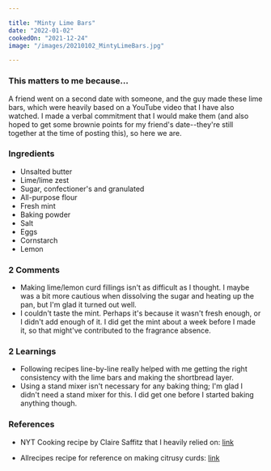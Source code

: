 ```yaml
---

title: "Minty Lime Bars"
date: "2022-01-02"
cookedOn: "2021-12-24"
image: "/images/20210102_MintyLimeBars.jpg"

---
```


### This matters to me because...
A friend went on a second date with someone, and the guy made these lime bars, which were heavily based on a YouTube video that I have also watched. I made a verbal commitment that I would make them (and also hoped to get some brownie points for my friend's date--they're still together at the time of posting this), so here we are. 

### Ingredients
* Unsalted butter
* Lime/lime zest
* Sugar, confectioner's and granulated
* All-purpose flour
* Fresh mint
* Baking powder
* Salt
* Eggs
* Cornstarch
* Lemon


### 2 Comments
* Making lime/lemon curd fillings isn't as difficult as I thought. I maybe was a bit more cautious when dissolving the sugar and heating up the pan, but I'm glad it turned out well.
* I couldn't taste the mint. Perhaps it's because it wasn't fresh enough, or I didn't add enough of it. I did get the mint about a week before I made it, so that might've contributed to the fragrance absence. 

### 2 Learnings
* Following recipes line-by-line really helped with me getting the right consistency with the lime bars and making the shortbread layer. 
* Using a stand mixer isn't necessary for any baking thing; I'm glad I didn't need a stand mixer for this. I did get one before I started baking anything though.
  

### References

- NYT Cooking recipe by Claire Saffitz that I heavily relied on: [link](https://cooking.nytimes.com/recipes/1022702-minty-lime-bars) 

- Allrecipes recipe for reference on making citrusy curds: [link](https://www.allrecipes.com/recipe/223532/lime-bars/) 
